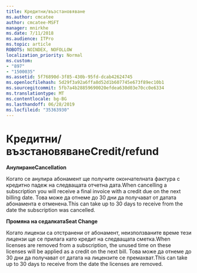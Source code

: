 ```yaml
---
title: Кредитни/възстановяване
ms.author: cmcatee
author: cmcatee-MSFT
manager: mnirkhe
ms.date: 7/11/2018
ms.audience: ITPro
ms.topic: article
ROBOTS: NOINDEX, NOFOLLOW
localization_priority: Normal
ms.custom:
- "897"
- "1500035"
ms.assetid: 5f76890d-3f85-430b-95fd-dcab42624745
ms.openlocfilehash: 5d29f3a92a6ffa8d52d1b607745e673f89ec10b1
ms.sourcegitcommit: 5fb7a4b28859690020efdea630d03e70cc0e6334
ms.translationtype: MT
ms.contentlocale: bg-BG
ms.lasthandoff: 06/28/2019
ms.locfileid: "35363930"
---
```

# <a name="creditrefund"></a><span data-ttu-id="f0434-102">Кредитни/възстановяване</span><span class="sxs-lookup"><span data-stu-id="f0434-102">Credit/refund</span></span>

 <span data-ttu-id="f0434-103">**Анулиране**</span><span class="sxs-lookup"><span data-stu-id="f0434-103">**Cancellation**</span></span>
  
<span data-ttu-id="f0434-104">Когато се анулира абонамент ще получите окончателната фактура с кредитно падеж на следващата отчетна дата.</span><span class="sxs-lookup"><span data-stu-id="f0434-104">When cancelling a subscription you will receive a final invoice with a credit due on the next billing date.</span></span> <span data-ttu-id="f0434-105">Това може да отнеме до 30 дни да получават от датата абонамента е отменена.</span><span class="sxs-lookup"><span data-stu-id="f0434-105">This can take up to 30 days to receive from the date the subscription was cancelled.</span></span>
  
 <span data-ttu-id="f0434-106">**Промяна на седалката**</span><span class="sxs-lookup"><span data-stu-id="f0434-106">**Seat Change**</span></span>
  
<span data-ttu-id="f0434-107">Когато лицензи са отстранени от абонамент, неизползваните време тези лицензи ще се прилага като кредит на следващата сметка.</span><span class="sxs-lookup"><span data-stu-id="f0434-107">When licenses are removed from a subscription, the unused time on these licenses will be applied as a credit on the next bill.</span></span> <span data-ttu-id="f0434-108">Това може да отнеме до 30 дни да получават от датата на лицензите се премахват.</span><span class="sxs-lookup"><span data-stu-id="f0434-108">This can take up to 30 days to receive from the date the licenses are removed.</span></span>
  